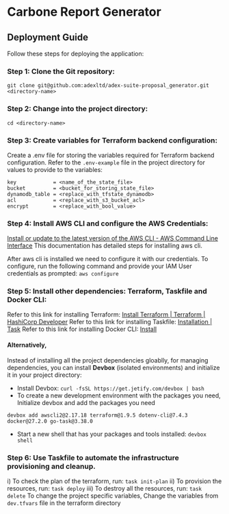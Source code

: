 # Carbone Report Generator

## Deployment Guide
Follow these steps for deploying the application:

### Step 1: Clone the Git repository:
`git clone git@github.com:adexltd/adex-suite-proposal_generator.git <directory-name>`

### Step 2: Change into the project directory:
`cd <directory-name>`

### Step 3: Create variables for Terraform backend configuration:
Create a .env file for storing the variables required for Terraform backend configuration. Refer to the `.env-example` file in the project directory for values to provide to the variables:
```region         = <aws_region>
key            = <name_of_the_state_file>
bucket         = <bucket_for_storing_state_file>
dynamodb_table = <replace_with_tfstate_dynamodb>
acl            = <replace_with_s3_bucket_acl>
encrypt        = <replace_with_bool_value>
```

### Step 4: Install AWS CLI and configure the AWS Credentials:
[Install or update to the latest version of the AWS CLI - AWS Command Line Interface](https://docs.aws.amazon.com/cli/latest/userguide/getting-started-install.html) This documentation has detailed steps for installing aws cli.

After aws cli is installed we need to configure it with our credentials. To configure, run the following command and provide your IAM User credentials as prompted:
`aws configure`

### Step 5: Install other dependencies: Terraform, Taskfile and Docker CLI:
Refer to this link for installing Terraform: [Install Terraform | Terraform | HashiCorp Developer](https://developer.hashicorp.com/terraform/tutorials/aws-get-started/install-cli)
Refer to this link for installing Taskfile: [Installation | Task](https://taskfile.dev/installation/)
Refer to this link for installing Docker CLI: [Install](https://docs.docker.com/engine/install/)

#### Alternatively,
Instead of installing all the project dependencies gloablly, for managing dependencies, you can install **Devbox** (isolated environments) and initialize it in your project directory:
* Install Devbox:
`curl -fsSL https://get.jetify.com/devbox | bash`
* To create a new development environment with the packages you need, Initialize devbox and add the packages you need
```devbox init
devbox add awscli2@2.17.18 terraform@1.9.5 dotenv-cli@7.4.3 docker@27.2.0 go-task@3.38.0
```
* Start a new shell that has your packages and tools installed:
`devbox shell`
### Step 6: Use Taskfile to automate the infrastructure provisioning and cleanup.
i) To check the plan of the terraform, run:
`task init-plan`
ii) To provision the resources, run:
`task deploy`
iii) To destroy all the resources, run:
`task delete`
To change the project specific variables, Change the variables from `dev.tfvars` file in the terraform directory
